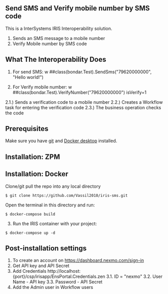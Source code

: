 ## Send SMS and Verify mobile number by SMS code
This is a InterSystems IRIS Interoperability solution.
1) Sends an SMS message to a mobile number
2) Verify Mobile number by SMS code

## What The Interoperability Does

1) For send SMS:
w ##class(bondar.Test).SendSms("79620000000", "Hello world!")

2) For Verify mobile number:
w ##class(bondar.Test).VerifyNumber("79620000000")
isVerify=1

2.1.) Sends a verification code to a mobile number
2.2.) Creates a Workflow task for entering the verification code 
2.3.) The business operation checks the code




## Prerequisites
Make sure you have [git](https://git-scm.com/book/en/v2/Getting-Started-Installing-Git) and [Docker desktop](https://www.docker.com/products/docker-desktop) installed.

## Installation: ZPM


## Installation: Docker
Clone/git pull the repo into any local directory

```
$ git clone https://github.com/Vassil2010/iris-sms.git
```

Open the terminal in this directory and run:

```
$ docker-compose build
```

3. Run the IRIS container with your project:

```
$ docker-compose up -d
```



## Post-installation settings

1. To create an account on https://dashboard.nexmo.com/sign-in
2. Get API key and API Secret
3. Add Credentials  http://localhost:{port}/csp/irisapp/EnsPortal.Credentials.zen
3.1. ID = "nexmo"
3.2. User Name - API key
3.3. Password - API Secret
4. Add the Admin user in Workflow users
